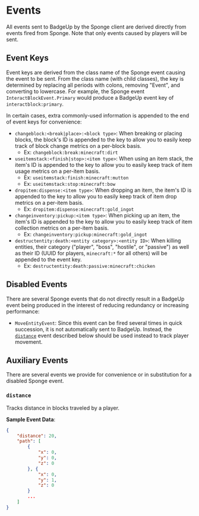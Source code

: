 # Events

All events sent to BadgeUp by the Sponge client are derived directly from events fired from Sponge. Note that only events caused by players will be sent.

## Event Keys

Event keys are derived from the class name of the Sponge event causing the event to be sent. From the class name (with child classes), the key is determined by replacing all periods with colons, removing "Event", and converting to lowercase. For example, the Sponge event `InteractBlockEvent.Primary` would produce a BadgeUp event key of `interactblock:primary`.

In certain cases, extra commonly-used information is appended to the end of event keys for convenience:

* `changeblock:<break|place>:<block type>`: When breaking or placing blocks, the block's ID is appended to the key to allow you to easily keep track of block change metrics on a per-block basis.
  * Ex: `changeblock:break:minecraft:dirt`
* `useitemstack:<finish|stop>:<item type>`: When using an item stack, the item's ID is appended to the key to allow you to easily keep track of item usage metrics on a per-item basis.
  * Ex: `useitemstack:finish:minecraft:mutton`
  * Ex: `useitemstack:stop:minecraft:bow`
* `dropitem:dispense:<item type>`: When dropping an item, the item's ID is appended to the key to allow you to easily keep track of item drop metrics on a per-item basis.
  * Ex: `dropitem:dispense:minecraft:gold_ingot`
* `changeinventory:pickup:<item type>`: When picking up an item, the item's ID is appended to the key to allow you to easily keep track of item collection metrics on a per-item basis.
  * Ex: `changeinventory:pickup:minecraft:gold_ingot`
* `destructentity:death:<entity category>:<entity ID>`: When killing entities, their category ("player", "boss", "hostile", or "passive") as well as their ID (UUID for players, `minecraft:*` for all others) will be appended to the event key.
  * Ex: `destructentity:death:passive:minecraft:chicken`

## Disabled Events

There are several Sponge events that do not directly result in a BadgeUp event being produced in the interest of reducing redundancy or increasing performance:

* `MoveEntityEvent`: Since this event can be fired several times in quick succession, it is not automatically sent to BadgeUp. Instead, the [`distance`](#-distance-) event described below should be used instead to track player movement.

## Auxiliary Events

There are several events we provide for convenience or in substitution for a disabled Sponge event.

### `distance`

Tracks distance in blocks traveled by a player.

**Sample Event Data**:

``` json
{
    "distance": 20,
    "path": [
        {
            "x": 0,
            "y": 0,
            "z": 0
        }, {
            "x": 0,
            "y": 1,
            "z": 0
        }
        ...
    ]
}
```
